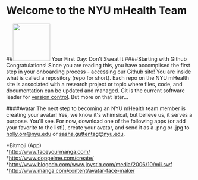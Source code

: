 # Welcome to the NYU mHealth Team

##<img src="https://github.com/nyu-mhealth/Onboarding/blob/master/Images/nervous.jpg" width="100"> Your First Day: Don't Sweat It
####Starting with Github
Congratulations! Since you are reading this, you have accomplised the first step in your onboarding process - accessing our Github site! You are inside what is called a repository (repo for short). Each repo on the NYU mHealth site is associated with a research project or topic where files, code, and documentation can be updated and managed. Git is the current software leader for [version control](http://git-scm.com/video/what-is-version-control). But more on that later...

####Avatar
The next step to becoming an NYU mHealth team member is creating your avatar! Yes, we know it's whimsical, but believe us, it serves a purpose. You'll see. For now, download one of the following apps (or add your favorite to the list!), create your avatar, and send it as a .png or .jpg to holly.orr@nyu.edu or sasha.guttentag@nyu.edu.

*Bitmoji (App)  
*http://www.faceyourmanga.com/  
*http://www.doppelme.com/create/  
*http://www.blogcdn.com/www.joystiq.com/media/2006/10/mii.swf  
*http://www.manga.com/content/avatar-face-maker  


